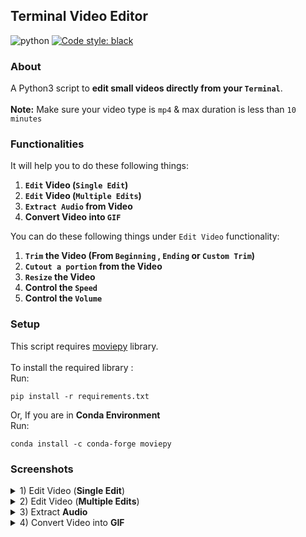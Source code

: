 ## Terminal Video Editor

![python](https://img.shields.io/badge/language-Python-orange?style=for-the-badge)
[![Code style: black](https://img.shields.io/badge/code%20style-black-000000.svg?style=plasitc)](https://github.com/psf/black)

### About

A Python3 script to <b>edit small videos directly from your `Terminal`</b>.
<br><br><b>Note:</b> Make sure your video type is `mp4` & max duration is less than `10 minutes`

### Functionalities

It will help you to do these following things:

1. <b>`Edit` Video (`Single Edit`)</b>
2. <b>`Edit` Video (`Multiple Edits`)</b>
3. <b>`Extract Audio` from Video</b>
4. <b>Convert Video into `GIF`</b>

You can do these following things under `Edit Video` functionality:

1. <b>`Trim` the Video (From `Beginning` , `Ending` or `Custom Trim`)</b>
2. <b>`Cutout a portion` from the Video</b>
3. <b>`Resize` the Video</b>
4. <b>Control the `Speed`</b>
5. <b>Control the `Volume`</b>

### Setup

This script requires [moviepy](https://github.com/Zulko/moviepy) library.
<br><br>To install the required library :
<br>Run:

```
pip install -r requirements.txt
```

Or, If you are in <b>Conda Environment </b>
<br>Run:

```
conda install -c conda-forge moviepy
```

### Screenshots

<details><summary>1) Edit Video (<b>Single Edit</b>)</summary>
<img width="1098" alt="1" src="https://user-images.githubusercontent.com/82683890/135754136-f11fe40a-9ad3-4e4e-b946-8877a4574a2c.png">
</details>

<details><summary>2) Edit Video (<b>Multiple Edits</b>)</summary>
<img width="1098" alt="2" src="https://user-images.githubusercontent.com/82683890/135754145-8130df15-a392-4d43-bbe2-871ab56b004c.png">
</details>

<details><summary>3) Extract <b>Audio</b></summary>
<img width="1100" alt="3" src="https://user-images.githubusercontent.com/82683890/135754146-763c0944-09d1-4323-aa5b-dc538a847e8c.png">
</details>

<details><summary>4) Convert Video into <b>GIF</b></summary>
<img width="1100" alt="4" src="https://user-images.githubusercontent.com/82683890/135754147-40c8bef3-e97b-4213-b7ec-f7e2f5a40580.png">
</details>
